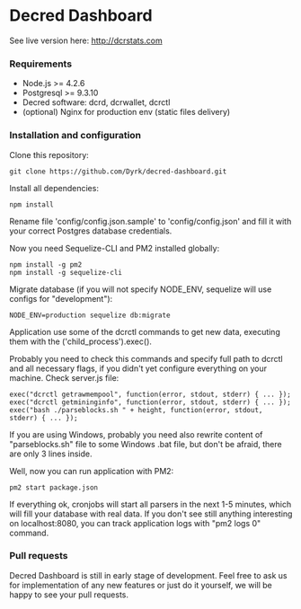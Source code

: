 # Decred Dashboard

See live version here: http://dcrstats.com
### Requirements
- Node.js >= 4.2.6
- Postgresql >= 9.3.10
- Decred software: dcrd, dcrwallet, dcrctl
- (optional) Nginx for production env (static files delivery)

### Installation and configuration
Clone this repository:
```
git clone https://github.com/Dyrk/decred-dashboard.git
```

Install all dependencies:
```
npm install
```

Rename file 'config/config.json.sample' to 'config/config.json' and fill it with your correct Postgres database credentials.

Now you need Sequelize-CLI and PM2 installed globally:
```
npm install -g pm2
npm install -g sequelize-cli
```
Migrate database (if you will not specify NODE_ENV, sequelize will use configs for "development"):
```
NODE_ENV=production sequelize db:migrate
```
Application use some of the dcrctl commands to get new data, executing them with the ('child_process').exec().

Probably you need to check this commands and specify full path to dcrctl and all necessary flags, if you didn't yet configure everything on your machine.
Check server.js file:
```
exec("dcrctl getrawmempool", function(error, stdout, stderr) { ... });
exec("dcrctl getmininginfo", function(error, stdout, stderr) { ... });
exec("bash ./parseblocks.sh " + height, function(error, stdout, stderr) { ... });
```
If you are using Windows, probably you need also rewrite content of "parseblocks.sh" file to some Windows .bat file, but don't be afraid, there are only 3 lines inside.

Well, now you can run application with PM2:
```
pm2 start package.json
```
If everything ok, cronjobs will start all parsers in the next 1-5 minutes, which will fill your database with real data. If you don't see still anything interesting on localhost:8080, you can track application logs with "pm2 logs 0" command.

### Pull requests
Decred Dashboard is still in early stage of development. Feel free to ask us for implementation of any new features or just do it yourself, we will be happy to see your pull requests.
